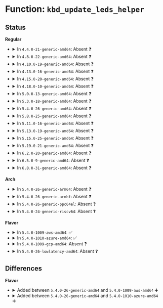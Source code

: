 # Function: <code>kbd_update_leds_helper</code>

## Status
<b>Regular</b>
<ul>
<li>
<details>
<summary>In <code>4.4.0-21-generic-amd64</code>: Absent ❓</summary>

```json
{
  "name": "kbd_update_leds_helper",
  "collision_type": "Unique Static",
  "inline_type": "Full",
  "funcs": [
    {
      "addr": 18446744071584029869,
      "name": "kbd_update_leds_helper",
      "external": false,
      "loc": "drivers/tty/vt/keyboard.c:1029",
      "file": "drivers/tty/vt/keyboard.c",
      "inline": "not declared, inlined",
      "caller_inline": [
        "drivers/tty/vt/keyboard.c:kbd_start"
      ],
      "caller_func": []
    }
  ],
  "symbols": []
}
```
</details>
</li>
<li>
<details>
<summary>In <code>4.8.0-22-generic-amd64</code>: Absent ❓</summary>

```json
{
  "name": "kbd_update_leds_helper",
  "collision_type": "Unique Static",
  "inline_type": "Full",
  "funcs": [
    {
      "addr": 18446744071584360653,
      "name": "kbd_update_leds_helper",
      "external": false,
      "loc": "drivers/tty/vt/keyboard.c:1017",
      "file": "drivers/tty/vt/keyboard.c",
      "inline": "not declared, inlined",
      "caller_inline": [
        "drivers/tty/vt/keyboard.c:kbd_start"
      ],
      "caller_func": []
    }
  ],
  "symbols": []
}
```
</details>
</li>
<li>
<details>
<summary>In <code>4.10.0-19-generic-amd64</code>: Absent ❓</summary>

```json
{
  "name": "kbd_update_leds_helper",
  "collision_type": "Unique Static",
  "inline_type": "Full",
  "funcs": [
    {
      "addr": 18446744071584542477,
      "name": "kbd_update_leds_helper",
      "external": false,
      "loc": "drivers/tty/vt/keyboard.c:1017",
      "file": "drivers/tty/vt/keyboard.c",
      "inline": "not declared, inlined",
      "caller_inline": [
        "drivers/tty/vt/keyboard.c:kbd_start"
      ],
      "caller_func": []
    }
  ],
  "symbols": []
}
```
</details>
</li>
<li>
<details>
<summary>In <code>4.13.0-16-generic-amd64</code>: Absent ❓</summary>

```json
{
  "name": "kbd_update_leds_helper",
  "collision_type": "Unique Static",
  "inline_type": "Full",
  "funcs": [
    {
      "addr": 18446744071584625821,
      "name": "kbd_update_leds_helper",
      "external": false,
      "loc": "drivers/tty/vt/keyboard.c:1018",
      "file": "drivers/tty/vt/keyboard.c",
      "inline": "not declared, inlined",
      "caller_inline": [
        "drivers/tty/vt/keyboard.c:kbd_start"
      ],
      "caller_func": []
    }
  ],
  "symbols": []
}
```
</details>
</li>
<li>
<details>
<summary>In <code>4.15.0-20-generic-amd64</code>: Absent ❓</summary>

```json
{
  "name": "kbd_update_leds_helper",
  "collision_type": "Unique Static",
  "inline_type": "Full",
  "funcs": [
    {
      "addr": 18446744071585038240,
      "name": "kbd_update_leds_helper",
      "external": false,
      "loc": "drivers/tty/vt/keyboard.c:1019",
      "file": "drivers/tty/vt/keyboard.c",
      "inline": "not declared, inlined",
      "caller_inline": [
        "drivers/tty/vt/keyboard.c:kbd_start"
      ],
      "caller_func": []
    }
  ],
  "symbols": []
}
```
</details>
</li>
<li>
<details>
<summary>In <code>4.18.0-10-generic-amd64</code>: Absent ❓</summary>

```json
{
  "name": "kbd_update_leds_helper",
  "collision_type": "Unique Static",
  "inline_type": "Full",
  "funcs": [
    {
      "addr": 18446744071585272432,
      "name": "kbd_update_leds_helper",
      "external": false,
      "loc": "drivers/tty/vt/keyboard.c:1019",
      "file": "drivers/tty/vt/keyboard.c",
      "inline": "not declared, inlined",
      "caller_inline": [
        "drivers/tty/vt/keyboard.c:kbd_start"
      ],
      "caller_func": []
    }
  ],
  "symbols": []
}
```
</details>
</li>
<li>
<details>
<summary>In <code>5.0.0-13-generic-amd64</code>: Absent ❓</summary>

```json
{
  "name": "kbd_update_leds_helper",
  "collision_type": "Unique Static",
  "inline_type": "Full",
  "funcs": [
    {
      "addr": 18446744071585392320,
      "name": "kbd_update_leds_helper",
      "external": false,
      "loc": "drivers/tty/vt/keyboard.c:1049",
      "file": "drivers/tty/vt/keyboard.c",
      "inline": "not declared, inlined",
      "caller_inline": [
        "drivers/tty/vt/keyboard.c:kbd_start"
      ],
      "caller_func": []
    }
  ],
  "symbols": []
}
```
</details>
</li>
<li>
<details>
<summary>In <code>5.3.0-18-generic-amd64</code>: Absent ❓</summary>

```json
{
  "name": "kbd_update_leds_helper",
  "collision_type": "Unique Static",
  "inline_type": "Full",
  "funcs": [
    {
      "addr": 18446744071585606651,
      "name": "kbd_update_leds_helper",
      "external": false,
      "loc": "drivers/tty/vt/keyboard.c:1050",
      "file": "drivers/tty/vt/keyboard.c",
      "inline": "not declared, inlined",
      "caller_inline": [
        "drivers/tty/vt/keyboard.c:kbd_start"
      ],
      "caller_func": []
    }
  ],
  "symbols": []
}
```
</details>
</li>
<li>
<details>
<summary>In <code>5.4.0-26-generic-amd64</code>: Absent ❓</summary>

```json
{
  "name": "kbd_update_leds_helper",
  "collision_type": "Unique Static",
  "inline_type": "Full",
  "funcs": [
    {
      "addr": 18446744071585747835,
      "name": "kbd_update_leds_helper",
      "external": false,
      "loc": "drivers/tty/vt/keyboard.c:1050",
      "file": "drivers/tty/vt/keyboard.c",
      "inline": "not declared, inlined",
      "caller_inline": [
        "drivers/tty/vt/keyboard.c:kbd_start"
      ],
      "caller_func": []
    }
  ],
  "symbols": []
}
```
</details>
</li>
<li>
<details>
<summary>In <code>5.8.0-25-generic-amd64</code>: Absent ❓</summary>

```json
{
  "name": "kbd_update_leds_helper",
  "collision_type": "Unique Static",
  "inline_type": "Full",
  "funcs": [
    {
      "addr": 18446744071586481216,
      "name": "kbd_update_leds_helper",
      "external": false,
      "loc": "drivers/tty/vt/keyboard.c:1056",
      "file": "drivers/tty/vt/keyboard.c",
      "inline": "not declared, inlined",
      "caller_inline": [
        "drivers/tty/vt/keyboard.c:kbd_start"
      ],
      "caller_func": []
    }
  ],
  "symbols": []
}
```
</details>
</li>
<li>
<details>
<summary>In <code>5.11.0-16-generic-amd64</code>: Absent ❓</summary>

```json
{
  "name": "kbd_update_leds_helper",
  "collision_type": "Unique Static",
  "inline_type": "Full",
  "funcs": [
    {
      "addr": 18446744071586595136,
      "name": "kbd_update_leds_helper",
      "external": false,
      "loc": "drivers/tty/vt/keyboard.c:1069",
      "file": "drivers/tty/vt/keyboard.c",
      "inline": "not declared, inlined",
      "caller_inline": [
        "drivers/tty/vt/keyboard.c:kbd_start"
      ],
      "caller_func": []
    }
  ],
  "symbols": []
}
```
</details>
</li>
<li>
<details>
<summary>In <code>5.13.0-19-generic-amd64</code>: Absent ❓</summary>

```json
{
  "name": "kbd_update_leds_helper",
  "collision_type": "Unique Static",
  "inline_type": "Full",
  "funcs": [
    {
      "addr": 18446744071586478605,
      "name": "kbd_update_leds_helper",
      "external": false,
      "loc": "drivers/tty/vt/keyboard.c:1081",
      "file": "drivers/tty/vt/keyboard.c",
      "inline": "not declared, inlined",
      "caller_inline": [
        "drivers/tty/vt/keyboard.c:kbd_start"
      ],
      "caller_func": []
    }
  ],
  "symbols": []
}
```
</details>
</li>
<li>
<details>
<summary>In <code>5.15.0-25-generic-amd64</code>: Absent ❓</summary>

```json
{
  "name": "kbd_update_leds_helper",
  "collision_type": "Unique Static",
  "inline_type": "Full",
  "funcs": [
    {
      "addr": 18446744071587007261,
      "name": "kbd_update_leds_helper",
      "external": false,
      "loc": "drivers/tty/vt/keyboard.c:1081",
      "file": "drivers/tty/vt/keyboard.c",
      "inline": "not declared, inlined",
      "caller_inline": [
        "drivers/tty/vt/keyboard.c:kbd_start"
      ],
      "caller_func": []
    }
  ],
  "symbols": []
}
```
</details>
</li>
<li>
<details>
<summary>In <code>5.19.0-21-generic-amd64</code>: Absent ❓</summary>

```json
{
  "name": "kbd_update_leds_helper",
  "collision_type": "Unique Static",
  "inline_type": "Full",
  "funcs": [
    {
      "addr": 18446744071588306707,
      "name": "kbd_update_leds_helper",
      "external": false,
      "loc": "drivers/tty/vt/keyboard.c:1088",
      "file": "drivers/tty/vt/keyboard.c",
      "inline": "not declared, inlined",
      "caller_inline": [
        "drivers/tty/vt/keyboard.c:kbd_start"
      ],
      "caller_func": []
    }
  ],
  "symbols": []
}
```
</details>
</li>
<li>
<details>
<summary>In <code>6.2.0-20-generic-amd64</code>: Absent ❓</summary>

```json
{
  "name": "kbd_update_leds_helper",
  "collision_type": "Unique Static",
  "inline_type": "Full",
  "funcs": [
    {
      "addr": 18446744071589726051,
      "name": "kbd_update_leds_helper",
      "external": false,
      "loc": "drivers/tty/vt/keyboard.c:1088",
      "file": "drivers/tty/vt/keyboard.c",
      "inline": "not declared, inlined",
      "caller_inline": [
        "drivers/tty/vt/keyboard.c:kbd_start"
      ],
      "caller_func": []
    }
  ],
  "symbols": []
}
```
</details>
</li>
<li>
<details>
<summary>In <code>6.5.0-9-generic-amd64</code>: Absent ❓</summary>

```json
{
  "name": "kbd_update_leds_helper",
  "collision_type": "Unique Static",
  "inline_type": "Full",
  "funcs": [
    {
      "addr": 18446744071590030899,
      "name": "kbd_update_leds_helper",
      "external": false,
      "loc": "drivers/tty/vt/keyboard.c:1088",
      "file": "drivers/tty/vt/keyboard.c",
      "inline": "not declared, inlined",
      "caller_inline": [
        "drivers/tty/vt/keyboard.c:kbd_start"
      ],
      "caller_func": []
    }
  ],
  "symbols": []
}
```
</details>
</li>
<li>
<details>
<summary>In <code>6.8.0-31-generic-amd64</code>: Absent ❓</summary>

```json
{
  "name": "kbd_update_leds_helper",
  "collision_type": "Unique Static",
  "inline_type": "Full",
  "funcs": [
    {
      "addr": 18446744071590369523,
      "name": "kbd_update_leds_helper",
      "external": false,
      "loc": "drivers/tty/vt/keyboard.c:1088",
      "file": "drivers/tty/vt/keyboard.c",
      "inline": "not declared, inlined",
      "caller_inline": [
        "drivers/tty/vt/keyboard.c:kbd_start"
      ],
      "caller_func": []
    }
  ],
  "symbols": []
}
```
</details>
</li>
</ul>
<b>Arch</b>
<ul>
<li>
<details>
<summary>In <code>5.4.0-26-generic-arm64</code>: Absent ❓</summary>

```json
{
  "name": "kbd_update_leds_helper",
  "collision_type": "Unique Static",
  "inline_type": "Full",
  "funcs": [
    {
      "addr": 18446603336498455940,
      "name": "kbd_update_leds_helper",
      "external": false,
      "loc": "drivers/tty/vt/keyboard.c:1050",
      "file": "drivers/tty/vt/keyboard.c",
      "inline": "not declared, inlined",
      "caller_inline": [
        "drivers/tty/vt/keyboard.c:kbd_start"
      ],
      "caller_func": []
    }
  ],
  "symbols": []
}
```
</details>
</li>
<li>
<details>
<summary>In <code>5.4.0-26-generic-armhf</code>: Absent ❓</summary>

```json
{
  "name": "kbd_update_leds_helper",
  "collision_type": "Unique Static",
  "inline_type": "Full",
  "funcs": [
    {
      "addr": 3231118244,
      "name": "kbd_update_leds_helper",
      "external": false,
      "loc": "drivers/tty/vt/keyboard.c:1050",
      "file": "drivers/tty/vt/keyboard.c",
      "inline": "not declared, inlined",
      "caller_inline": [
        "drivers/tty/vt/keyboard.c:kbd_start"
      ],
      "caller_func": []
    }
  ],
  "symbols": []
}
```
</details>
</li>
<li>
<details>
<summary>In <code>5.4.0-26-generic-ppc64el</code>: Absent ❓</summary>

```json
{
  "name": "kbd_update_leds_helper",
  "collision_type": "Unique Static",
  "inline_type": "Full",
  "funcs": [
    {
      "addr": 13835058055291639540,
      "name": "kbd_update_leds_helper",
      "external": false,
      "loc": "drivers/tty/vt/keyboard.c:1050",
      "file": "drivers/tty/vt/keyboard.c",
      "inline": "not declared, inlined",
      "caller_inline": [
        "drivers/tty/vt/keyboard.c:kbd_start"
      ],
      "caller_func": []
    }
  ],
  "symbols": []
}
```
</details>
</li>
<li>
<details>
<summary>In <code>5.4.0-24-generic-riscv64</code>: Absent ❓</summary>

```json
{
  "name": "kbd_update_leds_helper",
  "collision_type": "Unique Static",
  "inline_type": "Full",
  "funcs": [
    {
      "addr": 18446743936276096296,
      "name": "kbd_update_leds_helper",
      "external": false,
      "loc": "drivers/tty/vt/keyboard.c:1050",
      "file": "drivers/tty/vt/keyboard.c",
      "inline": "not declared, inlined",
      "caller_inline": [
        "drivers/tty/vt/keyboard.c:kbd_start"
      ],
      "caller_func": []
    }
  ],
  "symbols": []
}
```
</details>
</li>
</ul>
<b>Flavor</b>
<ul>
<li>
<details>
<summary>In <code>5.4.0-1009-aws-amd64</code>: ✅</summary>

```c
int kbd_update_leds_helper(struct input_handle * handle, void * data)
```

```json
{
  "name": "kbd_update_leds_helper",
  "collision_type": "Unique Static",
  "inline_type": "No",
  "funcs": [
    {
      "addr": 18446744071585508752,
      "name": "kbd_update_leds_helper",
      "external": false,
      "loc": "drivers/tty/vt/keyboard.c:1075",
      "file": "drivers/tty/vt/keyboard.c",
      "inline": "seen, unknown",
      "caller_inline": [],
      "caller_func": [
        "drivers/tty/vt/keyboard.c:kbd_start"
      ]
    }
  ],
  "symbols": [
    {
      "addr": 18446744071585508752,
      "name": "kbd_update_leds_helper",
      "section": ".text",
      "bind": "STB_LOCAL",
      "size": 124
    }
  ]
}
```
</details>
</li>
<li>
<details>
<summary>In <code>5.4.0-1010-azure-amd64</code>: ✅</summary>

```c
int kbd_update_leds_helper(struct input_handle * handle, void * data)
```

```json
{
  "name": "kbd_update_leds_helper",
  "collision_type": "Unique Static",
  "inline_type": "No",
  "funcs": [
    {
      "addr": 18446744071585378576,
      "name": "kbd_update_leds_helper",
      "external": false,
      "loc": "drivers/tty/vt/keyboard.c:1075",
      "file": "drivers/tty/vt/keyboard.c",
      "inline": "seen, unknown",
      "caller_inline": [],
      "caller_func": [
        "drivers/tty/vt/keyboard.c:kbd_start"
      ]
    }
  ],
  "symbols": [
    {
      "addr": 18446744071585378576,
      "name": "kbd_update_leds_helper",
      "section": ".text",
      "bind": "STB_LOCAL",
      "size": 124
    }
  ]
}
```
</details>
</li>
<li>
<details>
<summary>In <code>5.4.0-1009-gcp-amd64</code>: Absent ❓</summary>

```json
{
  "name": "kbd_update_leds_helper",
  "collision_type": "Unique Static",
  "inline_type": "Full",
  "funcs": [
    {
      "addr": 18446744071585698235,
      "name": "kbd_update_leds_helper",
      "external": false,
      "loc": "drivers/tty/vt/keyboard.c:1050",
      "file": "drivers/tty/vt/keyboard.c",
      "inline": "not declared, inlined",
      "caller_inline": [
        "drivers/tty/vt/keyboard.c:kbd_start"
      ],
      "caller_func": []
    }
  ],
  "symbols": []
}
```
</details>
</li>
<li>
<details>
<summary>In <code>5.4.0-26-lowlatency-amd64</code>: Absent ❓</summary>

```json
{
  "name": "kbd_update_leds_helper",
  "collision_type": "Unique Static",
  "inline_type": "Full",
  "funcs": [
    {
      "addr": 18446744071585806251,
      "name": "kbd_update_leds_helper",
      "external": false,
      "loc": "drivers/tty/vt/keyboard.c:1050",
      "file": "drivers/tty/vt/keyboard.c",
      "inline": "not declared, inlined",
      "caller_inline": [
        "drivers/tty/vt/keyboard.c:kbd_start"
      ],
      "caller_func": []
    }
  ],
  "symbols": []
}
```
</details>
</li>
</ul>

## Differences
<b>Flavor</b>
<ul>
<li>
<details>
<summary>Added between <code>5.4.0-26-generic-amd64</code> and <code>5.4.0-1009-aws-amd64</code> ➕</summary>

```c
int kbd_update_leds_helper(struct input_handle * handle, void * data)
```
</details>
</li>
<li>
<details>
<summary>Added between <code>5.4.0-26-generic-amd64</code> and <code>5.4.0-1010-azure-amd64</code> ➕</summary>

```c
int kbd_update_leds_helper(struct input_handle * handle, void * data)
```
</details>
</li>
</ul>
